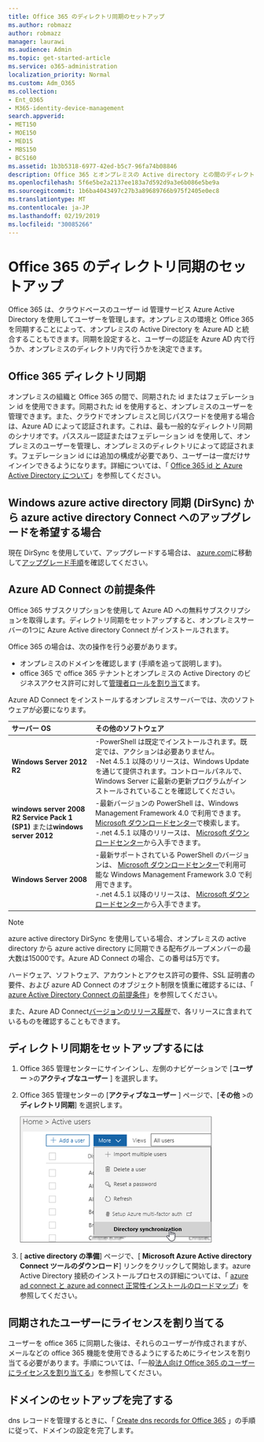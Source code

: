 ```yaml
---
title: Office 365 のディレクトリ同期のセットアップ
ms.author: robmazz
author: robmazz
manager: laurawi
ms.audience: Admin
ms.topic: get-started-article
ms.service: o365-administration
localization_priority: Normal
ms.custom: Adm_O365
ms.collection:
- Ent_O365
- M365-identity-device-management
search.appverid:
- MET150
- MOE150
- MED15
- MBS150
- BCS160
ms.assetid: 1b3b5318-6977-42ed-b5c7-96fa74b08846
description: Office 365 とオンプレミスの Active directory との間のディレクトリ同期をセットアップする方法について説明します。
ms.openlocfilehash: 5f6e5be2a2137ee183a7d592d9a3e6b086e5be9a
ms.sourcegitcommit: 1b6ba4043497c27b3a89689766b975f2405e0ec8
ms.translationtype: MT
ms.contentlocale: ja-JP
ms.lasthandoff: 02/19/2019
ms.locfileid: "30085266"
---
```

# <a name="set-up-directory-synchronization-for-office-365"></a>Office 365 のディレクトリ同期のセットアップ

Office 365 は、クラウドベースのユーザー id 管理サービス Azure Active Directory を使用してユーザーを管理します。オンプレミスの環境と Office 365 を同期することによって、オンプレミスの Active Directory を Azure AD と統合することもできます。同期を設定すると、ユーザーの認証を Azure AD 内で行うか、オンプレミスのディレクトリ内で行うかを決定できます。
  
## <a name="office-365-directory-synchronization"></a>Office 365 ディレクトリ同期

オンプレミスの組織と Office 365 の間で、同期された id またはフェデレーション id を使用できます。同期された id を使用すると、オンプレミスのユーザーを管理できます。また、クラウドでオンプレミスと同じパスワードを使用する場合は、Azure AD によって認証されます。これは、最も一般的なディレクトリ同期のシナリオです。パススルー認証またはフェデレーション id を使用して、オンプレミスのユーザーを管理し、オンプレミスのディレクトリによって認証されます。フェデレーション id には追加の構成が必要であり、ユーザーは一度だけサインインできるようになります。詳細については、「 [Office 365 id と Azure Active Directory について](about-office-365-identity.md)」を参照してください。
  
## <a name="want-to-upgrade-from-windows-azure-active-directory-sync-dirsync-to-azure-active-directory-connect"></a>Windows azure active directory 同期 (DirSync) から azure active directory Connect へのアップグレードを希望する場合

現在 DirSync を使用していて、アップグレードする場合は、 [azure.com](https://azure.com)に移動して[アップグレード手順](https://go.microsoft.com/fwlink/p/?LinkId=733240)を確認してください。
  
## <a name="prerequisites-for-azure-ad-connect"></a>Azure AD Connect の前提条件

Office 365 サブスクリプションを使用して Azure AD への無料サブスクリプションを取得します。ディレクトリ同期をセットアップすると、オンプレミスサーバーの1つに Azure Active directory Connect がインストールされます。
  
Office 365 の場合は、次の操作を行う必要があります。
  
- オンプレミスのドメインを確認します (手順を追って説明します)。
- office 365 で office 365 テナントとオンプレミスの Active Directory のビジネスアクセス許可に対して[管理者ロールを割り当て](https://support.office.com/article/EAC4D046-1AFD-4F1A-85FC-8219C79E1504)ます。

Azure AD Connect をインストールするオンプレミスサーバーでは、次のソフトウェアが必要になります。
  
|**サーバー OS**|**その他のソフトウェア**|
|:-----|:-----|
|**Windows Server 2012 R2** | -PowerShell は既定でインストールされます。既定では、アクションは必要ありません。  <br> -Net 4.5.1 以降のリリースは、Windows Update を通じて提供されます。コントロールパネルで、Windows Server に最新の更新プログラムがインストールされていることを確認してください。 |
|**windows server 2008 R2 Service Pack 1 (SP1)** または**windows server 2012** | -最新バージョンの PowerShell は、Windows Management Framework 4.0 で利用できます。[Microsoft ダウンロードセンター](https://go.microsoft.com/fwlink/p/?LinkId=717996)で検索します。<br> -.net 4.5.1 以降のリリースは、 [Microsoft ダウンロードセンター](https://go.microsoft.com/fwlink/p/?LinkId=717996)から入手できます。 |
|**Windows Server 2008** | -最新サポートされている PowerShell のバージョンは、 [Microsoft ダウンロードセンター](https://go.microsoft.com/fwlink/p/?LinkId=717996)で利用可能な Windows Management Framework 3.0 で利用できます。  <br> -.net 4.5.1 以降のリリースは、 [Microsoft ダウンロードセンター](https://go.microsoft.com/fwlink/p/?LinkId=717996)から入手できます。 |

> [!NOTE]
> azure active directory DirSync を使用している場合、オンプレミスの active directory から azure active directory に同期できる配布グループメンバーの最大数は15000です。Azure AD Connect の場合、この番号は5万です。 
  
ハードウェア、ソフトウェア、アカウントとアクセス許可の要件、SSL 証明書の要件、および azure AD Connect のオブジェクト制限を慎重に確認するには、「 [azure Active Directory Connect の前提条件](https://go.microsoft.com/fwlink/p/?LinkId=716896)」を参照してください。
  
また、Azure AD Connect[バージョンのリリース履歴](https://docs.microsoft.com/azure/active-directory/hybrid/reference-connect-version-history)で、各リリースに含まれているものを確認することもできます。

## <a name="to-set-up-directory-synchronization"></a>ディレクトリ同期をセットアップするには

1. Office 365 管理センターにサインインし、左側のナビゲーションで [**ユーザー** \>の**アクティブなユーザー** ] を選択します。
2. Office 365 管理センターの [**アクティブなユーザー** ] ページで、[**その他** \>の**ディレクトリ同期**] を選択します。

    ![[その他] メニューで、[ディレクトリ同期] を選択します。](media/dc6669e5-c01b-471e-9cdf-04f5d44e1c4b.png)
  
3. [ **active directory の準備**] ページで、[ **Microsoft Azure Active directory Connect ツールのダウンロード**] リンクをクリックして開始します。azure Active Directory 接続のインストールプロセスの詳細については、「 [azure ad connect と azure ad connect 正常性インストールのロードマップ](https://docs.microsoft.com/azure/active-directory/hybrid/how-to-connect-install-roadmap)」を参照してください。

## <a name="assign-licenses-to-synchronized-users"></a>同期されたユーザーにライセンスを割り当てる

ユーザーを office 365 に同期した後は、それらのユーザーが作成されますが、メールなどの office 365 機能を使用できるようにするためにライセンスを割り当てる必要があります。手順については、「一般[法人向け Office 365 のユーザーにライセンスを割り当てる](https://support.office.com/article/997596b5-4173-4627-b915-36abac6786dc)」を参照してください。

## <a name="finish-setting-up-domains"></a>ドメインのセットアップを完了する

dns レコードを管理するときに、「 [Create dns records for Office 365](https://support.office.com/article/b0f3fdca-8a80-4e8e-9ef3-61e8a2a9ab23) 」の手順に従って、ドメインの設定を完了します。